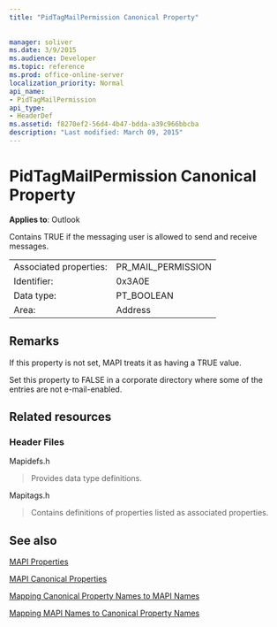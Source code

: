 ```yaml
---
title: "PidTagMailPermission Canonical Property"
 
 
manager: soliver
ms.date: 3/9/2015
ms.audience: Developer
ms.topic: reference
ms.prod: office-online-server
localization_priority: Normal
api_name:
- PidTagMailPermission
api_type:
- HeaderDef
ms.assetid: f8270ef2-56d4-4b47-bdda-a39c966bbcba
description: "Last modified: March 09, 2015"
---
```


# PidTagMailPermission Canonical Property

  
  
**Applies to**: Outlook 
  
Contains TRUE if the messaging user is allowed to send and receive messages. 
  
|||
|:-----|:-----|
|Associated properties:  <br/> |PR_MAIL_PERMISSION  <br/> |
|Identifier:  <br/> |0x3A0E  <br/> |
|Data type:  <br/> |PT_BOOLEAN  <br/> |
|Area:  <br/> |Address  <br/> |
   
## Remarks

If this property is not set, MAPI treats it as having a TRUE value. 
  
Set this property to FALSE in a corporate directory where some of the entries are not e-mail-enabled. 
  
## Related resources

### Header Files

Mapidefs.h
  
> Provides data type definitions.
    
Mapitags.h
  
> Contains definitions of properties listed as associated properties.
    
## See also



[MAPI Properties](mapi-properties.md)
  
[MAPI Canonical Properties](mapi-canonical-properties.md)
  
[Mapping Canonical Property Names to MAPI Names](mapping-canonical-property-names-to-mapi-names.md)
  
[Mapping MAPI Names to Canonical Property Names](mapping-mapi-names-to-canonical-property-names.md)

